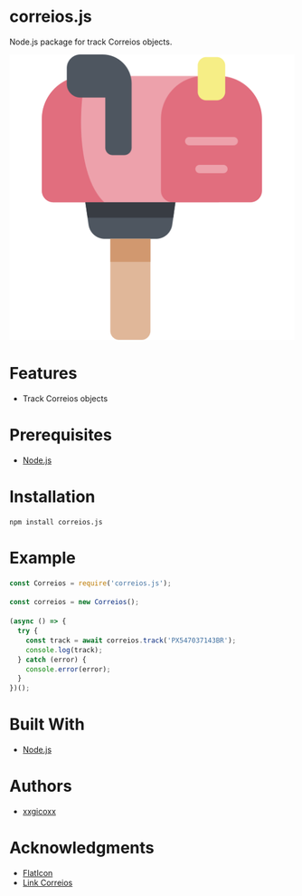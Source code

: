 # correios.js
Node.js package for track Correios objects.

<p align="center">
  <img src="assets/imgs/correios.png">
</p>

# Features
* Track Correios objects

# Prerequisites
* [Node.js](https://nodejs.org/en/)

# Installation
````
npm install correios.js
````

# Example
```javascript
const Correios = require('correios.js');

const correios = new Correios();

(async () => {
  try {
    const track = await correios.track('PX547037143BR');
    console.log(track);
  } catch (error) {
    console.error(error);
  }
})();
```

# Built With
* [Node.js](https://nodejs.org/en/)

# Authors
* [xxgicoxx](https://github.com/xxgicoxx)

# Acknowledgments
* [FlatIcon](https://www.flaticon.com/)
* [Link Correios](https://www.linkcorreios.com.br)
